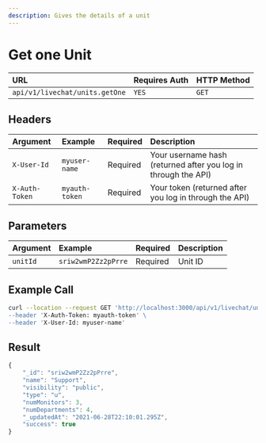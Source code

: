 ```yaml
---
description: Gives the details of a unit
---
```


# Get one Unit

| URL | Requires Auth | HTTP Method |
| :--- | :--- | :--- |
| `api/v1/livechat/units.getOne` | `YES` | `GET` |

## Headers

| Argument | Example | Required | Description |
| :--- | :--- | :--- | :--- |
| `X-User-Id` | `myuser-name` | Required | Your username hash \(returned after you log in through the API\) |
| `X-Auth-Token` | `myauth-token` | Required | Your token \(returned after you log in through the API\) |

## Parameters

| Argument | Example | Required | Description |
| :--- | :--- | :--- | :--- |
| `unitId` | `sriw2wmP2Zz2pPrre` | Required | Unit ID |

## Example Call

```bash
curl --location --request GET 'http://localhost:3000/api/v1/livechat/units.getOne?unitId=sriw2wmP2Zz2pPrre \
--header 'X-Auth-Token: myauth-token' \
--header 'X-User-Id: myuser-name'
```

## Result

```javascript
{
    "_id": "sriw2wmP2Zz2pPrre",
    "name": "Support",
    "visibility": "public",
    "type": "u",
    "numMonitors": 3,
    "numDepartments": 4,
    "_updatedAt": "2021-06-28T22:10:01.295Z",
    "success": true
}
```


